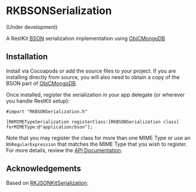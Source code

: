 RKBSONSerialization
===================

(Under development)

A RestKit [BSON][] serialization implementation using [ObjCMongoDB][]

## Installation

Install via Cocoapods or add the source files to your project. If you are
installing directly from source, you will also need to obtain a copy of the BSON
part of [ObjCMongoDB][].

Once installed, register the serialization in your app delegate (or wherever you handle RestKit setup):

``` objc
#import "RKBSONSerialization.h"

[RKMIMETypeSerialization registerClass:[RKBSONSerialization class] forMIMEType:@"application/bson"];

```

Note that you may register the class for more than one MIME Type or use an `NSRegularExpression` that matches the MIME Type that you wish to register. For more details, review the [API Documentation](http://restkit.org/api/latest/Classes/RKMIMETypeSerialization.html).

## Acknowledgements

Based on [RKJSONKitSerialization][].

[ObjCMongoDB]: https://github.com/paulmelnikow/ObjCMongoDB
[BSON]: http://bsonspec.org/
[RKJSONKitSerialization]: https://github.com/RestKit/RKJSONKitSerialization